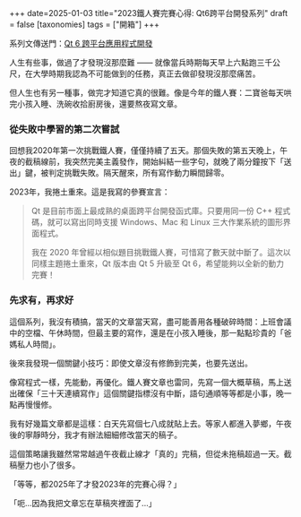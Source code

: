 
+++
date=2025-01-03
title="2023鐵人賽完賽心得: Qt6跨平台開發系列"
draft = false
[taxonomies]
tags = ["開箱"]
+++

系列文傳送門：[Qt 6 跨平台應用程式開發](https://ithelp.ithome.com.tw/users/20084263/ironman/6778)

人生有些事，做過了才發現沒那麼難 —— 就像當兵時期每天早上六點跑三千公尺，在大學時期我認為不可能做到的任務，真正去做卻發現沒那麼痛苦。

但人生也有另一種事，做完才知道它真的很難。像是今年的鐵人賽：二寶爸每天哄完小孩入睡、洗碗收拾廚房後，還要熬夜寫文章。

### 從失敗中學習的第二次嘗試

回想我2020年第一次挑戰鐵人賽，僅僅持續了五天。那個失敗的第五天晚上，午夜的截稿線前，我突然完美主義發作，開始糾結一些字句，就晚了兩分鐘按下「送出」鍵，被判定挑戰失敗。隔天醒來，所有寫作動力瞬間歸零。

2023年，我捲土重來。這是我寫的參賽宣言：

> Qt 是目前市面上最成熟的桌面跨平台開發函式庫。只要用同一份 C++ 程式碼，就可以寫出同時支援 Windows、Mac 和 Linux 三大作業系統的圖形界面程式。  
  >
> 我在 2020 年曾經以相似題目挑戰鐵人賽，可惜寫了數天就中斷了。這次以同樣主題捲土重來，Qt 版本由 Qt 5 升級至 Qt 6，希望能夠以全新的動力完賽！

### 先求有，再求好

這個系列，我沒有積搞，當天的文章當天寫，盡可能善用各種破碎時間：上班會議中的空檔、午休時間，但最主要的寫作，還是在小孩入睡後，那一點點珍貴的「爸媽私人時間」。

後來我發現一個關鍵小技巧：即使文章沒有修飾到完美，也要先送出。

像寫程式一樣，先能動，再優化。鐵人賽文章也雷同，先寫一個大概草稿，馬上送出確保「三十天連續寫作」這個關鍵指標沒有中斷，語句通順等等都是小事，晚一點再慢慢修。

我有好幾篇文章都是這樣：白天先寫個七八成就貼上去。等家人都進入夢鄉，午夜後的寧靜時分，我才有辦法細細修改當天的稿子。

這個策略讓我雖然常常越過午夜截止線才「真的」完稿，但從未拖稿超過一天。截稿壓力也小了很多。

「等等，都2025年了才發2023年的完賽心得？」

「呃...因為我把文章忘在草稿夾裡面了...」

